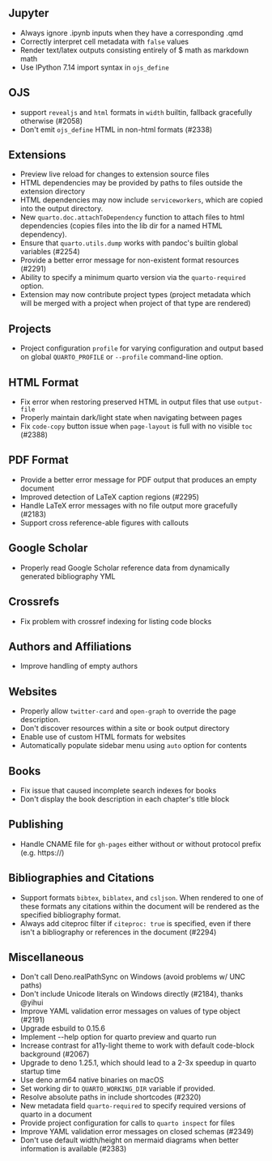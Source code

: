 ## Jupyter

- Always ignore .ipynb inputs when they have a corresponding .qmd
- Correctly interpret cell metadata with `false` values
- Render text/latex outputs consisting entirely of $ math as markdown math
- Use IPython 7.14 import syntax in `ojs_define`

## OJS

- support `revealjs` and `html` formats in `width` builtin, fallback gracefully otherwise (#2058)
- Don't emit `ojs_define` HTML in non-html formats (#2338)

## Extensions

- Preview live reload for changes to extension source files
- HTML dependencies may be provided by paths to files outside the extension directory
- HTML dependencies may now include `serviceworkers`, which are copied into the output directory.
- New `quarto.doc.attachToDependency` function to attach files to html dependencies (copies files into the lib dir for a named HTML dependency).
- Ensure that `quarto.utils.dump` works with pandoc's builtin global variables (#2254)
- Provide a better error message for non-existent format resources (#2291)
- Ability to specify a minimum quarto version via the `quarto-required` option.
- Extension may now contribute project types (project metadata which will be merged with a project when project of that type are rendered)

## Projects

- Project configuration `profile` for varying configuration and output based on global `QUARTO_PROFILE` or `--profile` command-line option.

## HTML Format

- Fix error when restoring preserved HTML in output files that use `output-file`
- Properly maintain dark/light state when navigating between pages
- Fix `code-copy` button issue when `page-layout` is full with no visible `toc` (#2388)

## PDF Format

- Provide a better error message for PDF output that produces an empty document
- Improved detection of LaTeX caption regions (#2295)
- Handle LaTeX error messages with no file output more gracefully (#2183)
- Support cross reference-able figures with callouts

## Google Scholar

- Properly read Google Scholar reference data from dynamically generated bibliography YML

## Crossrefs

- Fix problem with crossref indexing for listing code blocks

## Authors and Affiliations

- Improve handling of empty authors

## Websites

- Properly allow `twitter-card` and `open-graph` to override the page description.
- Don't discover resources within a site or book output directory
- Enable use of custom HTML formats for websites
- Automatically populate sidebar menu using `auto` option for contents

## Books

- Fix issue that caused incomplete search indexes for books
- Don't display the book description in each chapter's title block

## Publishing

- Handle CNAME file for `gh-pages` either without or without protocol prefix (e.g. https://)

## Bibliographies and Citations

- Support formats `bibtex`, `biblatex`, and `csljson`. When rendered to one of these formats any citations within the document will be rendered as the specified bibliography format.
- Always add citeproc filter if `citeproc: true` is specified, even if there isn't a bibliography or references in the document (#2294)

## Miscellaneous

- Don't call Deno.realPathSync on Windows (avoid problems w/ UNC paths)
- Don't include Unicode literals on Windows directly (#2184), thanks @yihui
- Improve YAML validation error messages on values of type object (#2191)
- Upgrade esbuild to 0.15.6
- Implement --help option for quarto preview and quarto run
- Increase contrast for a11y-light theme to work with default code-block background (#2067)
- Upgrade to deno 1.25.1, which should lead to a 2-3x speedup in quarto startup time
- Use deno arm64 native binaries on macOS
- Set working dir to `QUARTO_WORKING_DIR` variable if provided.
- Resolve absolute paths in include shortcodes (#2320)
- New metadata field `quarto-required` to specify required versions of quarto in a document
- Provide project configuration for calls to `quarto inspect` for files
- Improve YAML validation error messages on closed schemas (#2349)
- Don't use default width/height on mermaid diagrams when better information is available (#2383)
